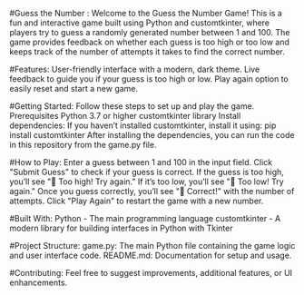 #Guess the Number : 
Welcome to the Guess the Number Game! This is a fun and interactive game built using Python and customtkinter, where players try 
to guess a randomly generated number between 1 and 100. The game provides feedback on whether each guess is too high or too low and keeps
track of the number of attempts it takes to find the correct number.

#Features: 
User-friendly interface with a modern, dark theme.
Live feedback to guide you if your guess is too high or low.
Play again option to easily reset and start a new game.

#Getting Started:
Follow these steps to set up and play the game.
Prerequisites
Python 3.7 or higher
customtkinter library
Install dependencies: If you haven’t installed customtkinter, install it using: pip install customtkinter
After installing the dependencies, you can run the code in this repository from the game.py file.

#How to Play: 
Enter a guess between 1 and 100 in the input field.
Click "Submit Guess" to check if your guess is correct.
If the guess is too high, you’ll see "🔺 Too high! Try again."
If it’s too low, you’ll see "🔻 Too low! Try again."
Once you guess correctly, you’ll see "🎉 Correct!" with the number of attempts.
Click "Play Again" to restart the game with a new number.

#Built With: 
Python - The main programming language
customtkinter - A modern library for building interfaces in Python with Tkinter

#Project Structure: 
game.py: The main Python file containing the game logic and user interface code.
README.md: Documentation for setup and usage.

#Contributing: 
Feel free to suggest improvements, additional features, or UI enhancements.
